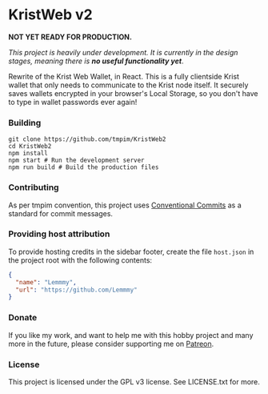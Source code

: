 # KristWeb v2

**NOT YET READY FOR PRODUCTION.**

*This project is heavily under development. It is currently in the design 
stages, meaning there is **no useful functionality yet***.

Rewrite of the Krist Web Wallet, in React. This is a fully clientside Krist 
wallet that only needs to communicate to the Krist node itself. It securely 
saves wallets encrypted in your browser's Local Storage, so you don't have to 
type in wallet passwords ever again!

### Building

```
git clone https://github.com/tmpim/KristWeb2
cd KristWeb2
npm install
npm start # Run the development server
npm run build # Build the production files
```

### Contributing

As per tmpim convention, this project uses 
[Conventional Commits](https://www.conventionalcommits.org/en/v1.0.0/) as a
standard for commit messages.

### Providing host attribution

To provide hosting credits in the sidebar footer, create the file
`host.json` in the project root with the following contents:

```json
{
  "name": "Lemmmy",
  "url": "https://github.com/Lemmmy"
}
```

### Donate

If you like my work, and want to help me with this hobby project and many more
in the future, please consider supporting me on 
[Patreon](https://patreon.com/lemmmy).

### License

This project is licensed under the GPL v3 license. See LICENSE.txt for more.